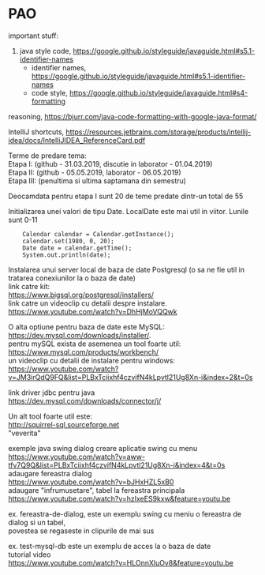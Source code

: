 # PAO
  
important stuff:  
1. java style code, https://google.github.io/styleguide/javaguide.html#s5.1-identifier-names
   * identifier names, https://google.github.io/styleguide/javaguide.html#s5.1-identifier-names
   * code style, https://google.github.io/styleguide/javaguide.html#s4-formatting  
  
reasoning, https://bjurr.com/java-code-formatting-with-google-java-format/  
  
IntelliJ shortcuts, https://resources.jetbrains.com/storage/products/intellij-idea/docs/IntelliJIDEA_ReferenceCard.pdf  
  
  
Terme de predare tema:  
Etapa I: (github - 31.03.2019, discutie in laborator - 01.04.2019)  
Etapa II: (github - 05.05.2019, laborator - 06.05.2019)  
Etapa III: (penultima si ultima saptamana din semestru)  
  
Deocamdata pentru etapa I sunt 20 de teme predate dintr-un total de 55
  

Initializarea unei valori de tipu Date. LocalDate este mai util in viitor. Lunile sunt 0-11
        
        Calendar calendar = Calendar.getInstance();  
        calendar.set(1980, 0, 20);  
        Date date = calendar.getTime();  
        System.out.println(date); 
  
  
Instalarea unui server local de baza de date Postgresql (o sa ne fie util in tratarea conexiunilor la o baza de date)  
link catre kit:  
https://www.bigsql.org/postgresql/installers/  
link catre un videoclip cu detalii despre instalare.  
https://www.youtube.com/watch?v=DhHjMoVQQwk
  
O alta optiune pentru baza de date este MySQL:  
https://dev.mysql.com/downloads/installer/.  
pentru mySQL exista de asemenea un tool foarte util:  
https://www.mysql.com/products/workbench/  
un videoclip cu detalii de instalare pentru windows:  
https://www.youtube.com/watch?v=JM3irQdQ9FQ&list=PLBxTciixhf4czvifN4kLpvtl21Ug8Xn-i&index=2&t=0s  
  
link driver jdbc pentru java  
https://dev.mysql.com/downloads/connector/j/
  
Un alt tool foarte util este:  
http://squirrel-sql.sourceforge.net  
"veverita"  
  
exemple java swing dialog
creare aplicatie swing cu menu
https://www.youtube.com/watch?v=aww-tfv7Q9Q&list=PLBxTciixhf4czvifN4kLpvtl21Ug8Xn-i&index=4&t=0s  
adaugare fereastra dialog  
https://www.youtube.com/watch?v=bJHxHZL5xB0  
adaugare "infrumusetare", tabel la fereastra principala  
https://www.youtube.com/watch?v=hzIxeES9kxw&feature=youtu.be  
  
  
ex. fereastra-de-dialog, este un exemplu swing cu meniu o fereastra de dialog si un tabel,  
povestea se regaseste in clipurile de mai sus
  
ex. test-mysql-db este un exemplu de acces la o baza de date  
tutorial video  
https://www.youtube.com/watch?v=HLOnnXluOv8&feature=youtu.be  
  
  